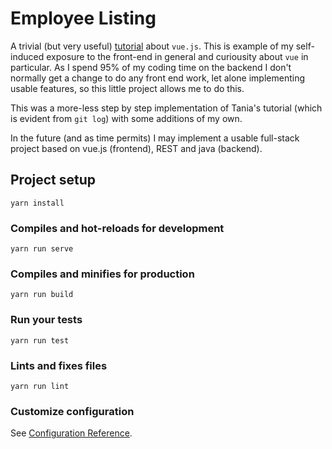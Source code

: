 # Employee Listing

A trivial (but very useful) [tutorial](https://www.taniarascia.com/getting-started-with-vue/) about `vue.js`. This is 
example of my self-induced exposure to the front-end in general and curiousity about `vue` in particular. As I spend 
95% of my coding time on the backend I don't normally get a change to do any front end work, let alone implementing 
usable features, so this little project allows me to do this.

This was a more-less step by step implementation of Tania's tutorial (which is evident from `git log`) with some 
additions of my own.

In the future (and as time permits) I may implement a usable full-stack project based on vue.js (frontend), REST and 
java (backend). 

## Project setup
```
yarn install
```

### Compiles and hot-reloads for development
```
yarn run serve
```

### Compiles and minifies for production
```
yarn run build
```

### Run your tests
```
yarn run test
```

### Lints and fixes files
```
yarn run lint
```

### Customize configuration
See [Configuration Reference](https://cli.vuejs.org/config/).
